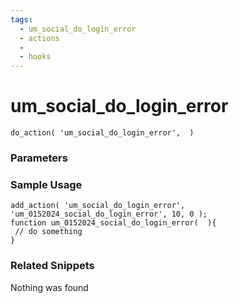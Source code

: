 ```yaml
---
tags: 
  - um_social_do_login_error
  - actions
  - 
  - hooks
---
```

# um\_social\_do\_login\_error

``` php:no-line-numbers
do_action( 'um_social_do_login_error',  )
```
<div class='hook-sep'></div>

### Parameters

<div class='hook-sep'></div>



### Sample Usage

``` php:no-line-numbers
add_action( 'um_social_do_login_error', 'um_0152024_social_do_login_error', 10, 0 );
function um_0152024_social_do_login_error(  ){
 // do something
}
```
<div class='hook-sep'></div>



### Related Snippets

Nothing was found

